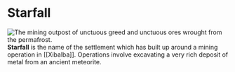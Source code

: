 # Starfall
![The mining outpost of unctuous greed and unctuous ores wrought from the permafrost.](Starfall.jpg)
**Starfall** is the name of the settlement which has built up around a mining operation in [[Xibalba]]. Operations involve excavating a very rich deposit of metal from an ancient meteorite. 

<Location><Settlement><Xibalba>